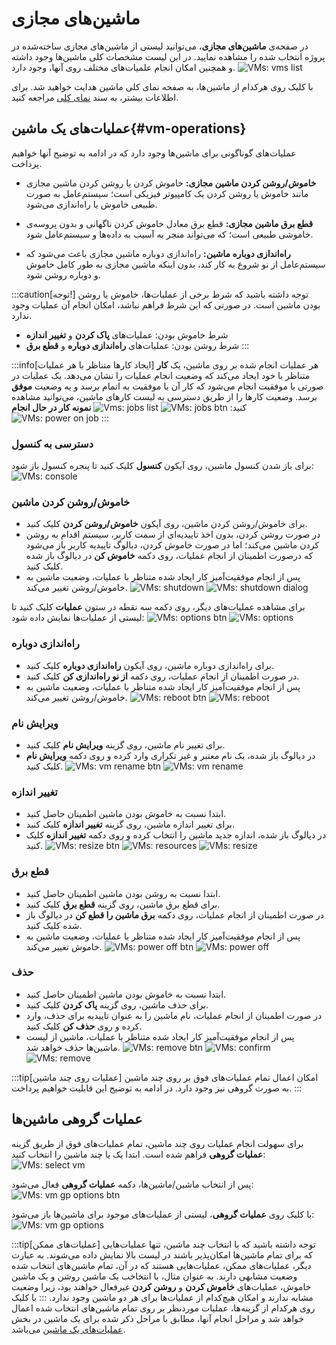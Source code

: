 # ماشین‌های مجازی‌

در صفحه‌ی **ماشین‌های مجازی**، می‌توانید لیستی از ماشین‌های مجازی ساخته‌شده در پروژه انتخاب شده را مشاهده نمایید. در این لیست مشخصات کلی ماشین‌ها وجود داشته و همچنین امکان انجام علمیات‌های مختلف روی آنها، وجود دارد.
![VMs: vms list](vms-list.png)

با کلیک روی هرکدام از ماشین‌ها، به صفحه نمای کلی ماشین هدایت خواهید شد. برای اطلاعات بیشتر، به سند [نمای کلی](../vm#overview) مراجعه کنید.

## عملیات‌های یک ماشین{#vm-operations}

عملیات‌های گوناگونی برای ماشین‌ها وجود دارد که در ادامه به توضیح آنها خواهیم پرداخت.

- **خاموش/روشن کردن ماشین مجازی:** خاموش کردن یا روشن کردن ماشین مجازی مانند خاموش یا روشن کردن یک کامپیوتر فیزیکی است؛ سیستم‌عامل به صورت طبیعی خاموش یا راه‌اندازی می‌شود.

- **قطع برق ماشین مجازی:** قطع برق معادل خاموش کردن ناگهانی و بدون پروسه‌ی خاموشی طبیعی است؛ که می‌تواند منجر به آسیب به داده‌ها و سیستم‌عامل شود.

- **راه‌اندازی دوباره ماشین:** راه‌اندازی دوباره ماشین مجازی باعث می‌شود که سیستم‌عامل از نو شروع به کار کند، بدون اینکه ماشین مجازی به طور کامل خاموش و دوباره روشن شود.

:::caution[توجه!]
توجه داشته باشید که شرط برخی از عملیات‌ها، خاموش یا روشن بودن ماشین است. در صورتی که این شرط فراهم نباشد، امکان انجام آن عملیات وجود ندارد.

- شرط خاموش بودن: عملیات‌های **پاک کردن** و **تغییر اندازه**
- شرط روشن بودن: عملیات‌های **راه‌اندازی دوباره** و **قطع برق**
  :::

:::info[ایجاد کارها متناظر با هر عملیات]
هر عملیات انجام شده بر روی ماشین، یک **کار** متناظر با خود ایجاد می‌کند که وضعیت انجام عملیات را نشان می‌دهد. یک عملیات در صورتی با موفقیت انجام می‌شود که کار آن با موفقیت به اتمام برسد و به وضعیت **موفق** برسد. وضعیت کارها را از طریق دسترسی به لیست کارهای ماشین، می‌توانید مشاهده کنید:
![VMs: jobs btn](vm-jobs-btn.png)
![Vms: jobs list](vm-jobs.png)
**نمونه کار در حال انجام**
![VMs: power on job](power-on-job.png)
:::

### دسترسی به کنسول

برای باز شدن کنسول ماشین، روی آیکون **کنسول** کلیک کنید تا پنجره کنسول باز شود:
![VMs: console](vm-console.png)

### خاموش/روشن کردن ماشین

- برای خاموش/روشن کردن ماشین، روی آیکون **خاموش/روشن کردن** کلیک کنید.
- در صورت روشن کردن، بدون اخذ تاییدیه‌ای از سمت کاربر، سیستم اقدام به روشن کردن ماشین می‌کند؛ اما در صورت خاموش کردن، دیالوگ تاییدیه کاربر باز می‌شود که درصورت اطمینان از انجام عملیات، روی دکمه **خاموش کن** در دیالوگ باز شده کلیک کنید.
- پس از انجام موفقیت‌آمیز کار ایجاد شده متناظر با عملیات، وضعیت ماشین به خاموش/روشن تغییر می‌کند.
  ![VMs: shutdown](vm-shutdown-btn.png)
  ![VMs: shutdown dialog](vm-shutdown.png)

برای مشاهده عملیات‌های دیگر، روی دکمه سه نقطه در ستون **عملیات** کلیک کنید تا لیستی از عملیات‌ها نمایش داده شود:
![VMs: options btn](vm-options.png)
![VMs: options](vm-options-list.png)

### راه‌اندازی دوباره

- برای راه‌اندازی دوباره ماشین، روی آیکون **راه‌اندازی دوباره** کلیک کنید.
- در صورت اطمینان از انجام عملیات، روی دکمه **از نو راه‌اندازی کن** کلیک کنید.
- پس از انجام موفقیت‌آمیز کار ایجاد شده متناظر با عملیات، وضعیت ماشین به خاموش/روشن تغییر می‌کند.
  ![VMs: reboot btn](vm-reboot-btn.png)
  ![VMs: reboot](vm-reboot.png)

### ویرایش نام

- برای تغییر نام ماشین، روی گزینه **ویرایش نام** کلیک کنید.
- در دیالوگ باز شده، یک نام معتبر و غیر تکراری وارد کرده و روی دکمه **ویرایش نام** کلیک کنید.
  ![VMs: vm rename btn](vm-rename-btn.png)
  ![VMs: vm rename](vm-rename.png)

### تغییر اندازه

- ابتدا نسبت به خاموش بودن ماشین اطمینان حاصل کنید.
- برای تغییر اندازه ماشین، روی گزینه **تغییر اندازه** کلیک کنید.
- در دیالوگ باز شده، اندازه جدید ماشین را انتخاب کرده و روی دکمه **تغییر اندازه** کلیک کنید.
  ![VMs: resize btn](vm-resize-btn.png)
  ![VMs: resources](vm-resources-list.png)
  ![VMs: resize](vm-resize.png)

### قطع برق

- ابتدا نسبت به روشن بودن ماشین اطمینان حاصل کنید.
- برای قطع برق ماشین، روی گزینه **قطع برق** کلیک کنید.
- در صورت اطمینان از انجام عملیات، روی دکمه **برق ماشین را قطع کن** در دیالوگ باز شده کلیک کنید.
- پس از انجام موفقیت‌آمیز کار ایجاد شده متناظر با عملیات، وضعیت ماشین به خاموش تغییر می‌کند.
  ![VMs: power off btn](vm-power-off-btn.png)
  ![VMs: power off](vm-power-off.png)

### حذف

- ابتدا نسبت به خاموش بودن ماشین اطمینان حاصل کنید.
- برای حذف ماشین، روی گزینه **پاک کردن** کلیک کنید.
- در صورت اطمینان از انجام عملیات، نام ماشین را به عنوان تاییدیه برای حذف، وارد کرده و روی **حذف کن** کلیک کنید.
- پس از انجام موفقیت‌آمیز کار ایجاد شده متناظر با عملیات، ماشین از لیست ماشین‌ها حذف خواهد شد.
  ![VMs: remove btn](vm-remove-btn.png)
  ![VMs: confirm](vm-remove-confirmation-phrase.png)
  ![VMs: remove](vm-remove.png)

:::tip[عملیات‌ روی چند ماشین]
امکان اعمال تمام عملیات‌های فوق بر روی چند ماشین به صورت گروهی نیز وجود دارد. در ادامه به توضیح این قابلیت خواهیم پرداخت.
:::

## عملیات گروهی ماشین‌ها

برای سهولت انجام عملیات روی چند ماشین، تمام عملیات‌های فوق از طریق گزینه **عملیات گروهی** فراهم شده است. ابتدا یک یا چند ماشین را انتخاب کنید:
![VMs: select vm](select-vm-icon.png)

پس از انتخاب ماشین/ماشین‌ها، دکمه **عملیات گروهی** فعال می‌شود:
![VMs: vm gp options btn](vm-gp-options-btn.png)

با کلیک روی **عملیات گروهی**، لیستی از عملیات‌های موجود برای ماشین‌ها باز می‌شود:
![VMs: vm gp options](vm-gp-options.png)

:::tip[عملیات‌های ممکن]
توجه داشته باشید که با انتخاب چند ماشین، تنها عملیات‌هایی که برای تمام ماشین‌ها امکان‌پذیر باشند در لیست بالا نمایش داده می‌شوند. به عبارت دیگر، عملیات‌های ممکن، عملیات‌هایی هستند که در آن، تمام ماشین‌های انتخاب شده وضعیت مشابهی دارند. به عنوان مثال، با انتخاخب یک ماشین روشن و یک ماشین خاموش، عملیات‌های **خاموش کردن** و **روشن کردن** غیرفعال خواهند بود، زیرا وضعیت مشابه ندارند و امکان هیچ‌کدام از عملیات‌ها برای هر دو ماشین وجود ندارد.
:::
با کلیک روی هرکدام از گزینه‌ها، عملیات موردنظر بر روی تمام ماشین‌های انتخاب شده اعمال خواهد شد و مراحل انجام آنها، مطابق با مراحل ذکر شده برای یک ماشین در بخش [عملیات‌های یک ماشین](#vm-operations) می‌باشد.
